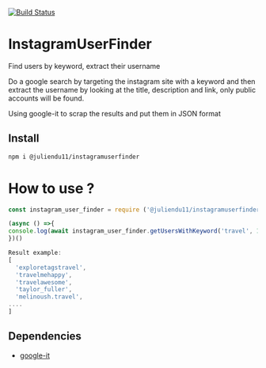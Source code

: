 [![Build Status](https://travis-ci.org/juliendu11/InstagramUserFinder.svg?branch=master)](https://travis-ci.org/juliendu11/InstagramUserFinder)

# InstagramUserFinder
Find users by keyword, extract their username

Do a google search by targeting the instagram site with a keyword and then extract the username by looking at the title, description and link, only public accounts will be found.

Using google-it to scrap the results and put them in JSON format

## Install

```bash
npm i @juliendu11/instagramuserfinder
```

# How to use ?

````javascript
const instagram_user_finder = require ('@juliendu11/instagramuserfinder');

(async () =>{
console.log(await instagram_user_finder.getUsersWithKeyword('travel', 100)) //('keyword', limit (default is 100))
})()

Result example:
[
  'exploretagstravel',
  'travelmehappy',
  'travelawesome',
  'taylor_fuller',
  'melinoush.travel',
....
]
````



## Dependencies

- [google-it](https://www.npmjs.com/package/google-it)
